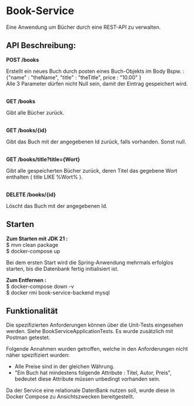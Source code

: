 # Book-Service

Eine Anwendung um Bücher durch eine REST-API zu verwalten.

##  API Beschreibung:
<b>POST  /books</b>
<p>
Erstellt ein neues Buch durch posten eines Buch-Objekts im Body Bspw. : {"name" : "theName", "title" : "theTitle", price : "10.00" } <br>
Alle 3 Parameter dürfen nicht Null sein, damit der Eintrag gespeichert wird.
</p>
<br>
<b>GET /books</b>
<p>
 Gibt alle Bücher zurück.
</p>
<br>
<b> GET  /books/{id}</b>
<p>
Gibt das Buch mit der angegebenen Id zurück, falls vorhanden. Sonst null.  
</p>
<br>
<b> GET  /books/title?title={Wort}</b>
<p>
Gibt alle gespeicherten Bücher zurück, deren Titel das gegebene Wort enthalten ( title LIKE %Wort% ).  
</p>
<br>
<b> DELETE /books/{id}</b>
<p>
Löscht das Buch mit der angegebenen Id.  
</p>

## Starten

<b>Zum Starten mit JDK 21 :</b><br>
$ mvn clean package<br>
$ docker-compose up 

Bei dem ersten Start wird die Spring-Anwendung mehrmals erfolglos starten, bis die Datenbank fertig initialisiert ist.  

<b>Zum Entfernen : </b><br>
$ docker-compose down -v <br>
$ docker rmi book-service-backend mysql

## Funktionalität
Die spezifizierten Anforderungen können über die Unit-Tests eingesehen werden. Siehe BookServiceApplicationTests.
Es wurde zusätzlich mit Postman getestet.

Folgende Annahmen wurden getroffen, welche in den Anforderungen nicht näher spezifiziert wurden:
- Alle Preise sind in der gleichen Währung.
- "Ein Buch hat mindestens folgende Attribute : Titel, Autor, Preis", bedeutet diese Attribute müssen unbedingt vorhanden sein.

Da der Service eine relationale DatenBank nutzen soll, wurde diese in Docker Compose zu Ansichtszwecken bereitgestellt.
